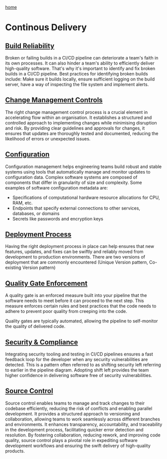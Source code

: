 [home](../README.md)
# Continous Delivery


## [Build Reliability](build-reliability.md)
Broken or failing builds in a CI/CD pipeline can deteriorate a team's faith in its own processes. It can also hinder a team's ability to efficiently deliver high-quality software. That's why it's important to identify and fix broken builds in a CI/CD pipeline. Best practices for identifying broken builds include: Make sure it builds locally, ensure sufficient logging on the build server, have a way of inspecting the file system and implement alerts.


## [Change Management Controls](change-management-controls.md)
The right change management control process is a crucial element in accelerating flow within an organisation. It establishes a structured and controlled approach to implementing changes while minimising disruption and risk. By providing clear guidelines and approvals for changes, it ensures that updates are thoroughly tested and documented, reducing the likelihood of errors or unexpected issues.


## [Configuration](configuration.md)
Configuration management helps engineering teams build robust and stable systems using tools that automatically manage and monitor updates to configuration data. Complex software systems are composed of components that differ in granularity of size and complexity. Some examples of software configuration metadata are:
* Specifications of computational hardware resource allocations for CPU, RAM, etc.
* Endpoints that specify external connections to other services, databases, or domains
* Secrets like passwords and encryption keys


## [Deployment Process](deployment-process.md)
Having the right deployment process in place can help ensures that new features, updates, and fixes can be swiftly and reliably moved from development to production environments. There are two versions of deployment that are commonly encountered (Unique Version pattern, Co-existing Version pattern)


## [Quality Gate Enforcement](quality-gate-enforcement.md)
A quality gate is an enforced measure built into your pipeline that the software needs to meet before it can proceed to the next step. This measure enforces certain rules and best practices that the code needs to adhere to prevent poor quality from creeping into the code.

Quality gates are typically automated, allowing the pipeline to self-monitor the quality of delivered code.


## [Security & Compliance](security-and-compliance.md)
Integrating security tooling and testing in CI/CD pipelines ensures a fast feedback loop for the developer when any security vulnerabilities are detected. This is a pattern often referred to as shifting security left referring to earlier in the pipeline diagram. Adopting shift left provides the team higher confidence in delivering software free of security vulnerabilities.


## [Source Control](source-control.md)
Source control enables teams to manage and track changes to their codebase efficiently, reducing the risk of conflicts and enabling parallel development. It provides a structured approach to versioning and collaboration, allowing teams to work seamlessly across different branches and environments. It enhances transparency, accountability, and traceability in the development process, facilitating quicker error detection and resolution. By fostering collaboration, reducing rework, and improving code quality, source control plays a pivotal role in expediting software development workflows and ensuring the swift delivery of high-quality products.
